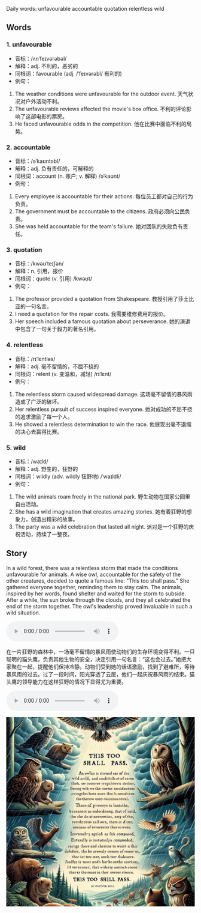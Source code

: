 Daily words: unfavourable accountable quotation relentless wild

## Words
### 1. unfavourable
- 音标：/ʌnˈfeɪvərəbəl/ <span style="cursor: pointer;" onclick="document.getElementById('audio-player-1').play()"><i class="fas fa-volume-up"></i></span>
<audio id="audio-player-1" src="audios/words/unfavourable.mp3" style="display:none;"></audio>
- 解释：adj. 不利的，恶劣的
- 同根词：favourable (adj. /ˈfeɪvərəbl/ 有利的)
- 例句：
1. The weather conditions were unfavourable for the outdoor event. 
天气状况对户外活动不利。
2. The unfavourable reviews affected the movie's box office. 
不利的评论影响了这部电影的票房。
3. He faced unfavourable odds in the competition. 
他在比赛中面临不利的局势。

### 2. accountable
- 音标：/əˈkaʊntəbl/ <span style="cursor: pointer;" onclick="document.getElementById('audio-player-2').play()"><i class="fas fa-volume-up"></i></span>
<audio id="audio-player-2" src="audios/words/accountable.mp3" style="display:none;"></audio>
- 解释：adj. 负有责任的，可解释的
- 同根词：account (n. 账户; v. 解释) /əˈkaʊnt/
- 例句：
1. Every employee is accountable for their actions. 
每位员工都对自己的行为负责。
2. The government must be accountable to the citizens. 
政府必须向公民负责。
3. She was held accountable for the team's failure. 
她对团队的失败负有责任。

### 3. quotation
- 音标：/kwəʊˈteɪʃən/ <span style="cursor: pointer;" onclick="document.getElementById('audio-player-3').play()"><i class="fas fa-volume-up"></i></span>
<audio id="audio-player-3" src="audios/words/quotation.mp3" style="display:none;"></audio>
- 解释：n. 引用，报价
- 同根词：quote (v. 引用) /kwəʊt/
- 例句：
1. The professor provided a quotation from Shakespeare. 
教授引用了莎士比亚的一句名言。
2. I need a quotation for the repair costs. 
我需要维修费用的报价。
3. Her speech included a famous quotation about perseverance. 
她的演讲中包含了一句关于毅力的著名引用。

### 4. relentless
- 音标：/rɪˈlɛntləs/ <span style="cursor: pointer;" onclick="document.getElementById('audio-player-4').play()"><i class="fas fa-volume-up"></i></span>
<audio id="audio-player-4" src="audios/words/relentless.mp3" style="display:none;"></audio>
- 解释：adj. 毫不留情的，不屈不挠的
- 同根词：relent (v. 变温和，减轻) /rɪˈlɛnt/
- 例句：
1. The relentless storm caused widespread damage. 
这场毫不留情的暴风雨造成了广泛的破坏。
2. Her relentless pursuit of success inspired everyone. 
她对成功的不屈不挠的追求激励了每一个人。
3. He showed a relentless determination to win the race. 
他展现出毫不退缩的决心去赢得比赛。

### 5. wild
- 音标：/waɪld/ <span style="cursor: pointer;" onclick="document.getElementById('audio-player-5').play()"><i class="fas fa-volume-up"></i></span>
<audio id="audio-player-5" src="audios/words/wild.mp3" style="display:none;"></audio>
- 解释：adj. 野生的，狂野的
- 同根词：wildly (adv.  wildly 狂野地) /ˈwaɪldli/
- 例句：
1. The wild animals roam freely in the national park. 
野生动物在国家公园里自由活动。
2. She has a wild imagination that creates amazing stories. 
她有着狂野的想象力，创造出精彩的故事。
3. The party was a wild celebration that lasted all night. 
派对是一个狂野的庆祝活动，持续了一整夜。

## Story
In a wild forest, there was a relentless storm that made the conditions unfavourable for animals. A wise owl, accountable for the safety of the other creatures, decided to quote a famous line: "This too shall pass." She gathered everyone together, reminding them to stay calm. The animals, inspired by her words, found shelter and waited for the storm to subside. After a while, the sun broke through the clouds, and they all celebrated the end of the storm together. The owl's leadership proved invaluable in such a wild situation.

<audio controls>
  <source src="./audios/story/2024-08-29-english.mp3" type="audio/mpeg">
  你的浏览器不支持音频元素。
</audio>
  

在一片狂野的森林中，一场毫不留情的暴风雨使动物们的生存环境变得不利。一只聪明的猫头鹰，负责其他生物的安全，决定引用一句名言：“这也会过去。”她把大家聚在一起，提醒他们保持冷静。动物们受到她的话语激励，找到了避难所，等待暴风雨的过去。过了一段时间，阳光穿透了云层，他们一起庆祝暴风雨的结束。猫头鹰的领导能力在这样狂野的情况下显得尤为重要。

<audio controls>
  <source src="./audios/story/2024-08-29-chinese.mp3" type="audio/mpeg">
  你的浏览器不支持音频元素。
</audio>
  

![story](./images/2024-08-29.png)

